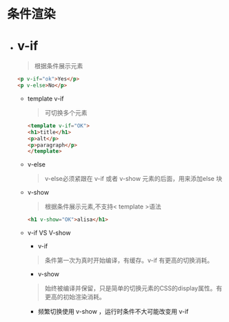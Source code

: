 # 条件渲染

* # v-if
	> 根据条件展示元素
	
	```html
	<p v-if="ok">Yes</p>
	<p v-else>No</p>
    ```
	+ template v-if
	  > 可切换多个元素
      
	  ```html
	  <template v-if="OK">
	  <h1>title</h1>
	  <p>alt</p>
	  <p>paragraph</p>
	  </template>
	  ```
	+ v-else
	  > v-else必须紧跟在 v-if 或者 v-show 元素的后面，用来添加else 块

	+ v-show 
	  > 根据条件展示元素,不支持< template >语法

	  ```html
	  <h1 v-show="OK">alisa</h1>
	  ```

    + v-if VS V-show
      * v-if  
	  > 条件第一次为真时开始编译，有缓存。v-if 有更高的切换消耗。
	  
	  * v-show 
	  > 始终被编译并保留，只是简单的切换元素的CSS的display属性。有更高的初始渲染消耗。

	  * 频繁切换使用 v-show ，运行时条件不大可能改变用 v-if


